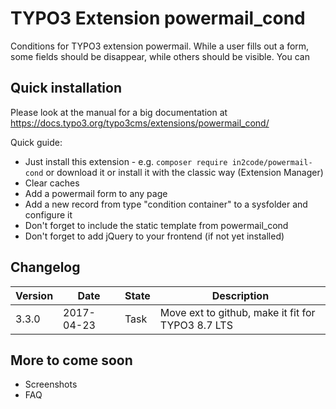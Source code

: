 # TYPO3 Extension powermail_cond

Conditions for TYPO3 extension powermail. 
While a user fills out a form, some fields should be disappear, while 
others should be visible.
You can 

## Quick installation

Please look at the manual for a big documentation at https://docs.typo3.org/typo3cms/extensions/powermail_cond/

Quick guide:
- Just install this extension - e.g. `composer require in2code/powermail-cond` or download it or install it with the classic way (Extension Manager)
- Clear caches
- Add a powermail form to any page
- Add a new record from type "condition container" to a sysfolder and configure it
- Don't forget to include the static template from powermail_cond
- Don't forget to add jQuery to your frontend (if not yet installed)

## Changelog

| Version    | Date       | State      | Description                                                                  |
| ---------- | ---------- | ---------- | ---------------------------------------------------------------------------- |
| 3.3.0      | 2017-04-23 | Task       | Move ext to github, make it fit for TYPO3 8.7 LTS                            |

## More to come soon

- Screenshots
- FAQ
